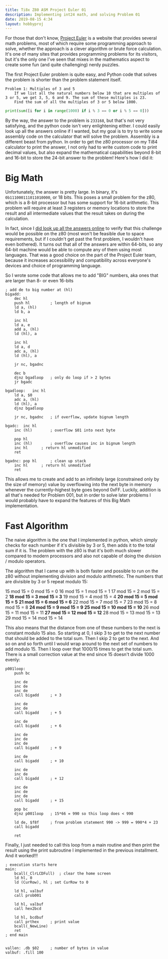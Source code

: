 ```yaml
---
title: Ti8x Z80 ASM Project Euler 01
description: Implementing int24 math, and solving Problem 01
date: 2019-08-15 4:34
layout: hobbyproj
---
```


For those that don't know, [Project Euler](https://www.projecteuler.net) is a website that provides several math problems, most of which require some programming approach to solve, whether the approach is a clever algorithm or brute force calculation. It's one of many sites that provides programming problems for its visitors, but it's the only one I've seen that mixes in the mathematics aspect to create some fun (and quite challenging) nerdy puzzles.

The first Project Euler problem is quite easy, and Python code that solves the problem is shorter than the problem statement itself.


```
Problem 1: Multiples of 3 and 5
	If we list all the natural numbers below 10 that are multiples of 3 or 5, we get 3, 5, 6 and 9. The sum of these multiples is 23.
	Find the sum of all the multiples of 3 or 5 below 1000.
```

```python
print(sum([i for i in range(1000) if i % 3 == 0 or i % 5 == 0]))
```

By the way, the answer to the problem is `233168`, but that's not very satisfying, and the python code isn't very enlightening either. I could easily look up all the answers online if I wanted, but my goal is to try to write some assembly code on the calculator that will solve the problem. Assembly is a different beast from python. In order to get the z80 processor on my Ti84 calculator to print the answer, I not only had to write custom code to print decimal values, but also expand the mathematical capabilities beyond 8-bit and 16-bit to store the 24-bit answer to the problem! Here's how I did it:


# Big Math

Unfortunately, the answer is pretty large. In binary, it's `0b111000111011010000`, or 18 bits. This poses a small problem for the z80, which is a 8-bit processor but has some support for 16-bit arithmetic. This problem will require at least 3 registers or memory locations to store the result and all intermediate values that the resuit takes on during the calculation.

In fact, since I [did look up all the answers online](https://github.com/luckytoilet/projecteuler-solutions) to verify that this challenge would be possible on the z80 (most won't be feasible due to space requirements, but if I couldn't get past the first problem, I wouldn't have even bothered). It turns out that all of the answers are within 64-bits, so any 64-bit machine would be able to compute any of them using most languages. That was a good choice on the part of the Project Euler team, because it increases accessibility and compatibility across everyone's devices and choice of programming language.

So I wrote some code that allows me to add "BIG" numbers, aka ones that are larger than 8- or even 16-bits

```
; add de to big number at (hl)
bigadd:
	dec hl
	push hl 		; length of bignum
	ld a, (hl)
	ld b, a

	inc hl
	ld a, e
	add a, (hl)
	ld (hl), a

	inc hl
	ld a, d
	adc a, (hl)
	ld (hl), a

	jr nc, bgadnc

	dec b
	djnz bgadloop 	; only do loop if > 2 bytes
	jr bgadc

bgadloop:	inc hl
	ld a, $0
	adc a, (hl)
	ld (hl), a
	djnz bgadloop
	
	jr nc, bgadnc 	; if overflow, update bignum length

bgadc:	inc hl
	inc (hl) 		; overflow $01 into next byte

	pop hl
	inc (hl) 		; overflow causes inc in bignum length
	inc hl 		; return hl unmodified
	ret

bgadnc:	pop hl 		; clean up stack
	inc hl 		; return hl unmodified
 	ret
```

This allows me to create and add to an infinitely large (constrained only by the size of memory) value by overflowing into the next byte in memory whenever the currently-highest byte goes beyond 0xFF.
Luckily, addition is all that's needed for Problem 001, but in order to solve later problems I would probably have to expand the features of this Big Math implementation.

# Fast Algorithm

The naive algorithm is the one that I implemented in python, which simply checks for each number if it's divisible by 3 or 5, then adds it to the total sum if it is.
The problem with the z80 is that it's both much slower compared to modern processors and also not capable of doing the division / modulo operators.

The algorithm that I came up with is both faster and possible to run on the z80 without implementing division and modulo arithmetic.
The numbers that are divisible by 3 or 5 repeat modulo 15:


15 mod 15 = 0 mod 15 = 0
16 mod 15 = 1 mod 15 = 1
17 mod 15 = 2 mod 15 = 2
**18 mod 15 = 3 mod 15 = 3**
19 mod 15 = 4 mod 15 = 4
**20 mod 15 = 5 mod 15 = 5**
**21 mod 15 = 6 mod 15 = 6**
22 mod 15 = 7 mod 15 = 7
23 mod 15 = 8 mod 15 = 8
**24 mod 15 = 9 mod 15 = 9**
**25 mod 15 = 10 mod 15 = 10**
26 mod 15 = 11 mod 15 = 11
**27 mod 15 = 12 mod 15 = 12**
28 mod 15 = 13 mod 15 = 13
29 mod 15 = 14 mod 15 = 14

This also means that the distance from one of these numbers to the next is constant modulo 15 also.
So starting at 0, I skip 3 to get to the next number that should be added to the total sum. Then I skip 2 to get to the next.
And so on and so forth until I would wrap around to the next set of numbers to add modulo 15.
Then I loop over that 1000/15 times to get the total sum. There is a small correction value at the end since 15 doesn't divide 1000 evenly:

```
p001loop:
	push bc

	inc de
	inc de
	inc de
	call bigadd 	; + 3

	inc de
	inc de
	call bigadd 	; + 5

	inc de
	call bigadd 	; + 6

	inc de 
	inc de 
	inc de
	call bigadd 	; + 9

	inc de
	call bigadd 	; + 10

	inc de
	inc de
	call bigadd 	; + 12

	inc de
	inc de
	inc de
	call bigadd 	; + 15

	pop bc
	djnz p001loop 	; 15*66 = 990 so this loop does < 990

	ld de, $f8f 	; from problem statement 990 -> 999 = 990*4 + 23
	call bigadd

	ret

```

Finally, I just needed to call this loop from a main routine and then print the result using the print subroutine I implemented in the previous installment.
And it worked!!!

```
; execution starts here
main:	
	bcall(_ClrLCDFull)	; clear the home screen
	ld hl, 0
	ld (CurRow), hl	; set CurRow to 0
	
	ld hl, valbuf
	call prob001

	ld hl, valbuf
	call hex2bcd

	ld hl, bcdbuf
	call prthex		; print value
	bcall(_NewLine)	
	ret
; end main


vallen:	.db $02		; number of bytes in value
valbuf:	.fill 100
```